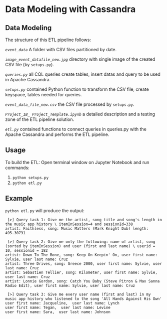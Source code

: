 # **Data Modeling with Cassandra**


## Data Modeling

The structure of this ETL pipeline follows:

*`event_data`* A folder with CSV files partitioned by date.

*`image_event_datafile_new.jpg`* directory with single image of the created CSV file (by `setups.py`).

*`queries.py`* all CQL queries create tables, insert datas and query to be used in Apache Cassandra.

*`setups.py`* contained Python function to transform the CSV file, create keyspace, tables needed for queries.

*`event_data_file_new.csv`* the CSV file processed by `setups.py`.

*`Project_1B_ Project_Template.ipynb`* a detailed description and a testing zone of the ETL pipeline solution.

*`etl.py`* contained functions to connect queries in queries.py with the Apache Cassandra and performs the ETL pipeline.


## Usage
To build the ETL:
Open terminal window on Jupyter Notebook and run commands:

1. ```python setups.py```
2. ```python etl.py```


## Example
`python etl.py` will produce the output:

```
 [>] Query task 1: Give me the artist, song title and song's length in the music app history \ itemInSession=4 and sessionId=338 
artist: Faithless, song: Music Matters (Mark Knight Dub) length: 495.30731

 [>] Query task 2: Give me only the following: name of artist, song (sorted by itemInSession) and user (first and last name) \ userid = 10, sessionid = 182 
artist: Down To The Bone, song: Keep On Keepin' On, user first name: Sylvie, user last name: Cruz
artist: Three Drives, song: Greece 2000, user first name: Sylvie, user last name: Cruz
artist: Sebastien Tellier, song: Kilometer, user first name: Sylvie, user last name: Cruz
artist: Lonnie Gordon, song: Catch You Baby (Steve Pitron & Max Sanna Radio Edit), user first name: Sylvie, user last name: Cruz

 [>] Query task 3: Give me every user name (first and last) in my music app history who listened to the song 'All Hands Against His Own' 
user first name: Jacqueline,  user last name: Lynch
user first name: Tegan,  user last name: Levine
user first name: Sara,  user last name: Johnson
        
```